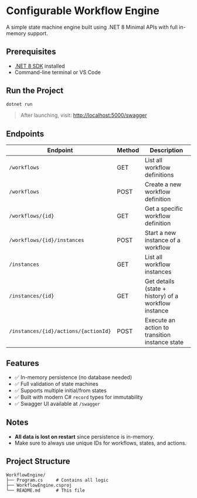# Configurable Workflow Engine

A simple state machine engine built using .NET 8 Minimal APIs with full in-memory support.

## Prerequisites

- [.NET 8 SDK](https://dotnet.microsoft.com/en-us/download/dotnet/8.0) installed
- Command-line terminal or VS Code

## Run the Project

```bash
dotnet run
```

> After launching, visit: [http://localhost:5000/swagger](http://localhost:5000/swagger)

## Endpoints

| Endpoint | Method | Description |
|---------|--------|-------------|
| `/workflows` | GET | List all workflow definitions |
| `/workflows` | POST | Create a new workflow definition |
| `/workflows/{id}` | GET | Get a specific workflow definition |
| `/workflows/{id}/instances` | POST | Start a new instance of a workflow |
| `/instances` | GET | List all workflow instances |
| `/instances/{id}` | GET | Get details (state + history) of a workflow instance |
| `/instances/{id}/actions/{actionId}` | POST | Execute an action to transition instance state |

## Features

- ✅ In-memory persistence (no database needed)
- ✅ Full validation of state machines
- ✅ Supports multiple initial/from states
- ✅ Built with modern C# `record` types for immutability
- ✅ Swagger UI available at `/swagger`

##  Notes

- **All data is lost on restart** since persistence is in-memory.
- Make sure to always use unique IDs for workflows, states, and actions.

##  Project Structure

```text
WorkflowEngine/
├── Program.cs     # Contains all logic
├── WorkflowEngine.csproj
└── README.md      # This file
```
